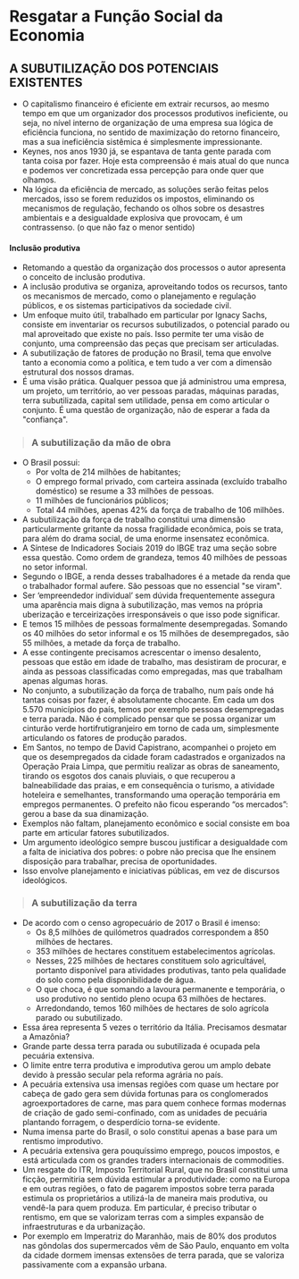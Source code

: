 # Resgatar a Função Social da Economia

## A SUBUTILIZAÇÃO DOS POTENCIAIS EXISTENTES
* O capitalismo financeiro é eficiente em extrair recursos, ao mesmo tempo em que um organizador dos processos produtivos ineficiente, ou seja, no nível interno de organização de uma empresa sua lógica de eficiência funciona, no sentido de maximização do retorno financeiro, mas a sua ineficiência sistêmica é simplesmente impressionante. 
* Keynes, nos anos 1930 já, se espantava de tanta gente parada com tanta coisa por fazer. Hoje esta compreensão é mais atual do que nunca e podemos ver concretizada essa percepção para onde quer que olhamos.
* Na lógica da eficiência de mercado, as soluções serão feitas pelos mercados, isso se forem reduzidos os impostos, eliminando os mecanismos de regulação, fechando os olhos sobre os desastres ambientais e a desigualdade explosiva que provocam, é um contrassenso. (o que não faz o menor sentido)

#### Inclusão produtiva
* Retomando a questão da organização dos processos o autor apresenta o conceito de inclusão produtiva. 
* A inclusão produtiva se organiza, aproveitando todos os recursos, tanto os mecanismos de mercado, como o planejamento e regulação públicos, e os sistemas participativos da
sociedade civil. 
* Um enfoque muito útil, trabalhado em particular por Ignacy Sachs, consiste em inventariar os recursos subutilizados, o potencial parado ou mal aproveitado que existe no país. Isso permite ter uma visão de conjunto, uma compreensão das peças que precisam ser articuladas.
* A subutilização de fatores de produção no Brasil, tema que envolve tanto a economia como a política, e tem tudo a ver com a dimensão estrutural dos nossos dramas. 
* É uma visão prática. Qualquer pessoa que já administrou uma empresa, um projeto, um território, ao ver pessoas paradas, máquinas paradas, terra subutilizada, capital sem
utilidade, pensa em como articular o conjunto. É uma questão de organização, não de esperar a fada da "confiança".

> ### A subutilização da mão de obra
* O Brasil possui:
  - Por volta de 214 milhões de habitantes;
  - O emprego formal privado, com carteira assinada (excluído trabalho doméstico) se resume a 33 milhões de pessoas.
  - 11 milhões de funcionários públicos;
  - Total 44 milhões, apenas 42% da força de trabalho de 106 milhões.  
* A subutilização da força de trabalho constitui uma dimensão particularmente gritante da nossa fragilidade econômica, pois se trata, para além do
drama social, de uma enorme insensatez econômica. 
* A Síntese de Indicadores Sociais 2019 do IBGE traz uma seção sobre essa questão. Como ordem de grandeza, temos 40 milhões de pessoas no setor informal. 
* Segundo o IBGE, a renda desses trabalhadores é a metade da renda que o trabalhador formal aufere. São pessoas que no essencial "se viram". 
* Ser ‘empreendedor individual’ sem dúvida frequentemente assegura uma aparência mais digna à subutilização, mas vemos na própria uberização e terceirizações irresponsáveis o que isso pode significar. 
* E temos 15 milhões de pessoas formalmente desempregadas. Somando os 40 milhões do setor informal e os 15 milhões de desempregados, são 55 milhões, a metade da força de
trabalho. 
* A esse contingente precisamos acrescentar o imenso desalento, pessoas que estão em idade de trabalho, mas desistiram de procurar, e ainda as pessoas classificadas
como empregadas, mas que trabalham apenas algumas horas.
* No conjunto, a subutilização da força de trabalho, num país onde há tantas coisas por fazer, é absolutamente chocante. Em cada um dos 5.570 municípios do país, temos por
exemplo pessoas desempregadas e terra parada. Não é complicado pensar que se possa organizar um cinturão verde hortifrutigranjeiro em torno de cada um, simplesmente
articulando os fatores de produção parados. 
* Em Santos, no tempo de David Capistrano, acompanhei o projeto em que os desempregados da cidade foram cadastrados e organizados na Operação Praia Limpa, que permitiu realizar as obras de saneamento, tirando os esgotos dos canais pluviais, o que recuperou a balneabilidade das praias, e em consequência o turismo, a atividade hoteleira e semelhantes, transformando uma operação temporária em empregos permanentes. O prefeito não ficou esperando “os
mercados”: gerou a base da sua dinamização. 
* Exemplos não faltam, planejamento econômico e social consiste em boa parte em articular fatores subutilizados.
* Um argumento ideológico sempre buscou justificar a desigualdade com a falta de iniciativa dos pobres: o pobre não precisa que lhe ensinem disposição para trabalhar, precisa de oportunidades. 
* Isso envolve planejamento e iniciativas públicas, em vez de discursos ideológicos. 

> ### A subutilização da terra
* De acordo com o censo agropecuário de 2017 o Brasil é imenso:
  - Os 8,5 milhões de quilómetros quadrados correspondem a 850 milhões de hectares.
  - 353 milhões de hectares constituem estabelecimentos agrícolas. 
  - Nesses, 225 milhões de hectares constituem solo agricultável, portanto disponível para atividades produtivas, tanto pela qualidade do solo como pela disponibilidade de água. 
  - O que choca, é que somando a lavoura permanente e temporária, o uso produtivo no sentido pleno ocupa 63 milhões de hectares.
  - Arredondando, temos 160 milhões de hectares de solo agrícola parado ou subutilizado.
* Essa área representa 5 vezes o território da Itália. Precisamos desmatar a Amazônia?
* Grande parte dessa terra parada ou subutilizada é ocupada pela pecuária extensiva. 
* O limite entre terra produtiva e improdutiva gerou um amplo debate devido à pressão secular pela reforma agrária no país. 
* A pecuária extensiva usa imensas regiões com quase um hectare por cabeça de gado gera sem dúvida fortunas para os conglomerados agroexportadores de carne, mas para quem conhece formas modernas de criação de gado semi-confinado, com as unidades de pecuária plantando forragem, o desperdício torna-se evidente.
* Numa imensa parte do Brasil, o solo constitui apenas a base para um rentismo improdutivo. 
* A pecuária extensiva gera pouquíssimo emprego, poucos impostos, e está articulada com os grandes traders internacionais de commodities.
* Um resgate do ITR, Imposto Territorial Rural, que no Brasil constitui uma ficção, permitiria sem dúvida estimular a produtividade: como na Europa e em outras regiões, o
fato de pagarem impostos sobre terra parada estimula os proprietários a utilizá-la de maneira mais produtiva, ou vendê-la para quem produza. Em particular, é preciso tributar o rentismo, em que se valorizam terras com a simples expansão de infraestruturas e da urbanização. 
* Por exemplo em Imperatriz do Maranhão, mais de 80% dos produtos nas gôndolas dos supermercados vêm de São Paulo, enquanto em volta da cidade dormem imensas extensões de terra parada, que se valoriza passivamente com a expansão urbana.
